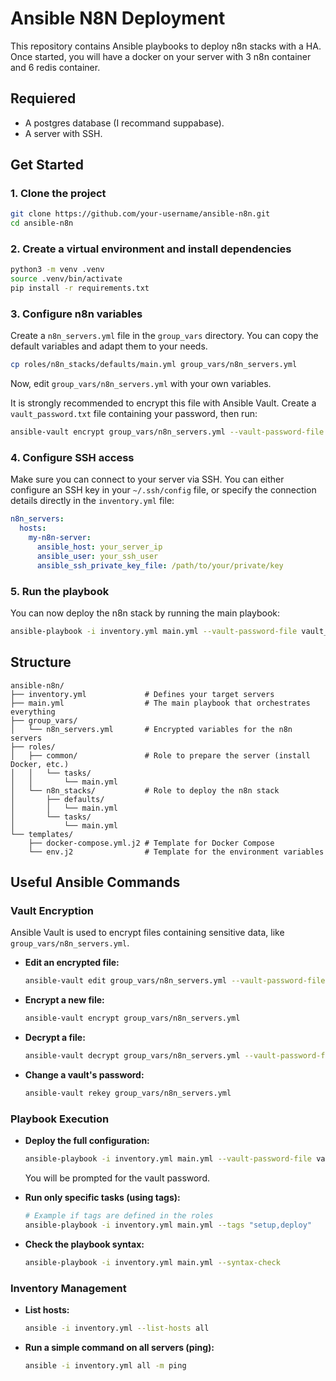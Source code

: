 # Ansible N8N Deployment

This repository contains Ansible playbooks to deploy n8n stacks with a HA.
Once started, you will have a docker on your server with 3 n8n container and 6 redis container.

## Requiered
- A postgres database (I recommand suppabase).
- A server with SSH.

## Get Started

### 1. Clone the project

```bash
git clone https://github.com/your-username/ansible-n8n.git
cd ansible-n8n
```

### 2. Create a virtual environment and install dependencies

```bash
python3 -m venv .venv
source .venv/bin/activate
pip install -r requirements.txt
```

### 3. Configure n8n variables

Create a `n8n_servers.yml` file in the `group_vars` directory. You can copy the default variables and adapt them to your needs.

```bash
cp roles/n8n_stacks/defaults/main.yml group_vars/n8n_servers.yml
```

Now, edit `group_vars/n8n_servers.yml` with your own variables.

It is strongly recommended to encrypt this file with Ansible Vault. Create a `vault_password.txt` file containing your password, then run:

```bash
ansible-vault encrypt group_vars/n8n_servers.yml --vault-password-file vault_password.txt
```

### 4. Configure SSH access

Make sure you can connect to your server via SSH. You can either configure an SSH key in your `~/.ssh/config` file, or specify the connection details directly in the `inventory.yml` file:

```yaml
n8n_servers:
  hosts:
    my-n8n-server:
      ansible_host: your_server_ip
      ansible_user: your_ssh_user
      ansible_ssh_private_key_file: /path/to/your/private/key
```

### 5. Run the playbook

You can now deploy the n8n stack by running the main playbook:

```bash
ansible-playbook -i inventory.yml main.yml --vault-password-file vault_password.txt
```

## Structure

```
ansible-n8n/
├── inventory.yml             # Defines your target servers
├── main.yml                  # The main playbook that orchestrates everything
├── group_vars/
│   └── n8n_servers.yml       # Encrypted variables for the n8n servers
├── roles/
│   ├── common/               # Role to prepare the server (install Docker, etc.)
│   │   └── tasks/
│   │       └── main.yml
│   └── n8n_stacks/           # Role to deploy the n8n stack
│       ├── defaults/
│       │   └── main.yml
│       └── tasks/
│           └── main.yml
└── templates/
    ├── docker-compose.yml.j2 # Template for Docker Compose
    └── env.j2                # Template for the environment variables
```

## Useful Ansible Commands

### Vault Encryption

Ansible Vault is used to encrypt files containing sensitive data, like `group_vars/n8n_servers.yml`.

- **Edit an encrypted file:**
  ```bash
  ansible-vault edit group_vars/n8n_servers.yml --vault-password-file vault_password.txt
  ```

- **Encrypt a new file:**
  ```bash
  ansible-vault encrypt group_vars/n8n_servers.yml
  ```

- **Decrypt a file:**
  ```bash
  ansible-vault decrypt group_vars/n8n_servers.yml --vault-password-file vault_password.txt
  ```

- **Change a vault's password:**
  ```bash
  ansible-vault rekey group_vars/n8n_servers.yml
  ```

### Playbook Execution

- **Deploy the full configuration:**
  ```bash
  ansible-playbook -i inventory.yml main.yml --vault-password-file vault_password.txt
  ```
  You will be prompted for the vault password.

- **Run only specific tasks (using tags):**
  ```bash
  # Example if tags are defined in the roles
  ansible-playbook -i inventory.yml main.yml --tags "setup,deploy"
  ```

- **Check the playbook syntax:**
  ```bash
  ansible-playbook -i inventory.yml main.yml --syntax-check
  ```

### Inventory Management

- **List hosts:**
  ```bash
  ansible -i inventory.yml --list-hosts all
  ```

- **Run a simple command on all servers (ping):**
  ```bash
  ansible -i inventory.yml all -m ping
  ```